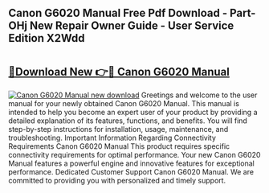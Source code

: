 ## Canon G6020 Manual Free Pdf Download - Part-OHj New Repair Owner Guide - User Service Edition X2Wdd

# <h2><a href="http://bc27013.oget.top/?id=Canon+G6020+Manual">🔗Download New 👉🔴 Canon G6020 Manual</a></h2>

[![Canon G6020 Manual new download](https://i.imgur.com/5g1atiW.png)](http://bc27013.oget.top/?id=Canon+G6020+Manual)
Greetings and welcome to the user manual for your newly obtained Canon G6020 Manual. This manual is intended to help you become an expert user of your product by providing a detailed explanation of its features, functions, and benefits. You will find step-by-step instructions for installation, usage, maintenance, and troubleshooting. Important Information Regarding Connectivity Requirements Canon G6020 Manual This product requires specific connectivity requirements for optimal performance. Your new Canon G6020 Manual features a powerful engine and innovative features for exceptional performance. Dedicated Customer Support Canon G6020 Manual. We are committed to providing you with personalized and timely support.
